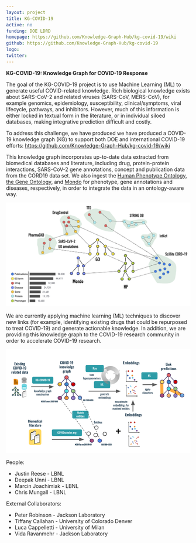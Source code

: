```yaml
---
layout: project
title: KG-COVID-19
active: no
funding: DOE LDRD
homepage: https://github.com/Knowledge-Graph-Hub/kg-covid-19/wiki
github: https://github.com/Knowledge-Graph-Hub/kg-covid-19
logo: 
twitter: 
---
```


**KG-COVID-19: Knowledge Graph for COVID-19 Response**

The goal of the KG-COVID-19 project is to use Machine Learning (ML) to generate useful
COVID-related knowledge. Rich biological knowledge exists about SARS-CoV-2 and related 
viruses (SARS-CoV, MERS-CoV), for example genomics, epidemiology, susceptibility, 
clinical/symptoms, viral lifecycle, pathways, and inhibitors. However, much of this 
information is either locked in textual form in the literature, or in individual 
siloed databases, making integrative prediction difficult and costly. 

To address this challenge, we have produced we have produced a COVID-19 knowledge graph
(KG) to support both DOE and international COVID-19 efforts:
https://github.com/Knowledge-Graph-Hub/kg-covid-19/wiki

This knowledge graph incorporates up-to-date data extracted from biomedical databases 
and literature, including drug, protein-protein interactions, SARS-CoV-2 gene 
annotations, concept and publication data from the CORD19 data set. We also ingest
the [Human Phenotype Ontology](https://hpo.jax.org/), [the Gene Ontology](http://geneontology.org/),
 and [Mondo](https://mondo.monarchinitiative.org/) for phenotype, gene 
annotations and diseases, respectively, in order to integrate the data in an
ontology-aware way. 

![img](kg-covid-19-contents.png)

We are currently applying machine learning (ML) techniques to discover new links 
(for example, identifying existing drugs that could be repurposed to treat COVID-19)
and generate actionable knowledge. In addition, we are providing this knowledge graph
to the COVID-19 research community in order to accelerate COVID-19 research.

![img](kg-covid-pipeline.png)

People:

- Justin Reese - LBNL
- Deepak Unni - LBNL
- Marcin Joachimiak - LBNL
- Chris Mungall - LBNL 

External Collaborators: 

- Peter Robinson - Jackson Laboratory
- Tiffany Callahan - University of Colorado Denver
- Luca Cappelletti - University of Milan
- Vida Ravanmehr - Jackson Laboratory
